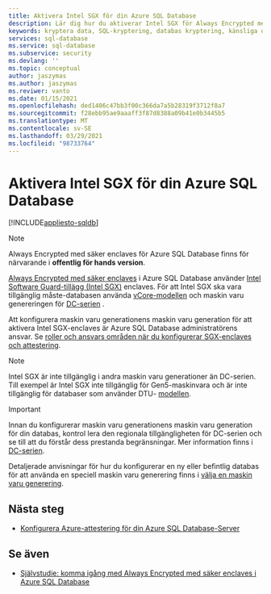 ```yaml
---
title: Aktivera Intel SGX för din Azure SQL Database
description: Lär dig hur du aktiverar Intel SGX för Always Encrypted med säker enclaves i Azure SQL Database genom att välja en SGX-aktiverad maskin varu generering.
keywords: kryptera data, SQL-kryptering, databas kryptering, känsliga data, Always Encrypted, säker enclaves, SGX, attestering
services: sql-database
ms.service: sql-database
ms.subservice: security
ms.devlang: ''
ms.topic: conceptual
author: jaszymas
ms.author: jaszymas
ms.reviwer: vanto
ms.date: 01/15/2021
ms.openlocfilehash: ded1406c47bb3f00c366da7a5b28319f3712f8a7
ms.sourcegitcommit: f28ebb95ae9aaaff3f87d8388a09b41e0b3445b5
ms.translationtype: MT
ms.contentlocale: sv-SE
ms.lasthandoff: 03/29/2021
ms.locfileid: "98733764"
---
```

# <a name="enable-intel-sgx-for-your-azure-sql-database"></a>Aktivera Intel SGX för din Azure SQL Database 

[!INCLUDE[appliesto-sqldb](../includes/appliesto-sqldb.md)]

> [!NOTE]
> Always Encrypted med säker enclaves för Azure SQL Database finns för närvarande i **offentlig för hands version**.

[Always Encrypted med säker enclaves](/sql/relational-databases/security/encryption/always-encrypted-enclaves) i Azure SQL Database använder [Intel Software Guard-tillägg (Intel SGX)](https://itpeernetwork.intel.com/microsoft-azure-confidential-computing/) enclaves. För att Intel SGX ska vara tillgänglig måste-databasen använda [vCore-modellen](service-tiers-vcore.md) och maskin varu genereringen för [DC-serien](service-tiers-vcore.md#dc-series) .

Att konfigurera maskin varu generationens maskin varu generation för att aktivera Intel SGX-enclaves är Azure SQL Database administratörens ansvar. Se [roller och ansvars områden när du konfigurerar SGX-enclaves och attestering](always-encrypted-enclaves-plan.md#roles-and-responsibilities-when-configuring-sgx-enclaves-and-attestation).

> [!NOTE]
> Intel SGX är inte tillgänglig i andra maskin varu generationer än DC-serien. Till exempel är Intel SGX inte tillgänglig för Gen5-maskinvara och är inte tillgänglig för databaser som använder DTU- [modellen](service-tiers-dtu.md).

> [!IMPORTANT]
> Innan du konfigurerar maskin varu generationens maskin varu generation för din databas, kontrol lera den regionala tillgängligheten för DC-serien och se till att du förstår dess prestanda begränsningar. Mer information finns i [DC-serien](service-tiers-vcore.md#dc-series).

Detaljerade anvisningar för hur du konfigurerar en ny eller befintlig databas för att använda en speciell maskin varu generering finns i [välja en maskin varu generering](service-tiers-vcore.md#selecting-a-hardware-generation).
   
## <a name="next-steps"></a>Nästa steg

- [Konfigurera Azure-attestering för din Azure SQL Database-Server](always-encrypted-enclaves-configure-attestation.md)

## <a name="see-also"></a>Se även

- [Självstudie: komma igång med Always Encrypted med säker enclaves i Azure SQL Database](always-encrypted-enclaves-getting-started.md)